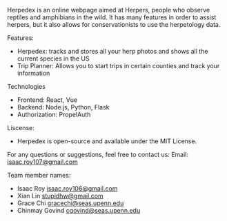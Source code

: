Herpedex is an online webpage aimed at Herpers, people who observe reptiles and amphibians in the wild. It has many features in order to assist herpers, but it also allows for conservationists to use the herpetology data.

Features:
- Herpedex: tracks and stores all your herp photos and shows all the current species in the US
- Trip Planner: Allows you to start trips in certain counties and track your information

Technologies
- Frontend: React, Vue
- Backend: Node.js, Python, Flask
- Authorization: PropelAuth

Liscense:
- Herpedex is open-source and available under the MIT License.

For any questions or suggestions, feel free to contact us:
Email: isaac.roy107@gmail.com

Team member names:
- Isaac Roy isaac.roy106@gmail.com
- Xian Lin stupidhw@gmail.com
- Grace Chi gracechi@seas.upenn.edu
- Chinmay Govind cgovind@seas.upenn.edu
